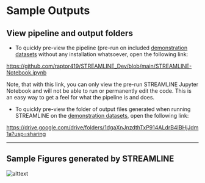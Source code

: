 # Sample Outputs

## View pipeline and output folders
* To quickly pre-view the pipeline (pre-run on included [demonstration datasets](#demonstration-data) without any installation whatsoever, open the following link:

https://github.com/raptor419/STREAMLINE_Dev/blob/main/STREAMLINE-Notebook.ipynb 

Note, that with this link, you can only view the pre-run STREAMLINE Jupyter Notebook and will not be able to run or permanently edit the code. This is an easy way to get a feel for what the pipeline is and does.

* To quickly pre-view the folder of output files generated when running STREAMLINE on the [demonstration datasets](#demonstration-data), open the following link:

https://drive.google.com/drive/folders/1dgaXnJnzdthTxP914ALdrB4IBHjJdm1a?usp=sharing


***

## Sample Figures generated by STREAMLINE
![alttext](https://github.com/UrbsLab/STREAMLINE/blob/main/Pictures/STREAMLINE_Figures.png?raw=true)